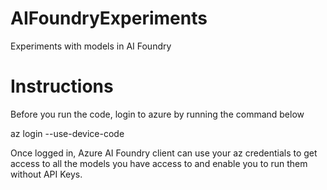 # AIFoundryExperiments
Experiments with models in AI Foundry

# Instructions
Before you run the code, login to azure by running the command below

az login --use-device-code

Once logged in, Azure AI Foundry client can use your az credentials to get access to all the models you have access to and enable you to run them without API Keys.
